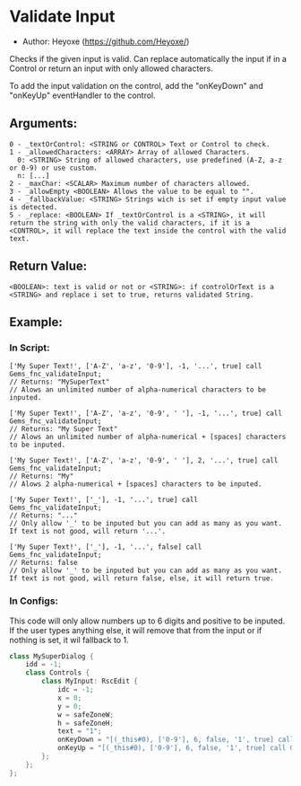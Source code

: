 # Validate Input
- Author: Heyoxe (https://github.com/Heyoxe/)

Checks if the given input is valid. Can replace automatically the input if in a Control or return an input with only allowed characters.

To add the input validation on the control, add the "onKeyDown" and "onKeyUp" eventHandler to the control.

## Arguments:
```MD
0 - _textOrControl: <STRING or CONTROL> Text or Control to check.
1 - _allowedCharacters: <ARRAY> Array of allowed Characters.
  0: <STRING> String of allowed characters, use predefined (A-Z, a-z or 0-9) or use custom.
  n: [...]
2 - _maxChar: <SCALAR> Maximum number of characters allowed.
3 - _allowEmpty <BOOLEAN> Allows the value to be equal to "".
4 - _fallbackValue: <STRING> Strings wich is set if empty input value is detected.
5 - _replace: <BOOLEAN> If _textOrControl is a <STRING>, it will return the string with only the valid characters, if it is a <CONTROL>, it will replace the text inside the control with the valid text.

```

## Return Value:
```MD
<BOOLEAN>: text is valid or not or <STRING>: if controlOrText is a <STRING> and replace i set to true, returns validated String.
```

## Example:
### In Script:
```SQF
['My Super Text!', ['A-Z', 'a-z', '0-9'], -1, '...', true] call Gems_fnc_validateInput; 
// Returns: "MySuperText"
// Alows an unlimited number of alpha-numerical characters to be inputed.

['My Super Text!', ['A-Z', 'a-z', '0-9', ' '], -1, '...', true] call Gems_fnc_validateInput; 
// Returns: "My Super Text"
// Alows an unlimited number of alpha-numerical + [spaces] characters to be inputed.

['My Super Text!', ['A-Z', 'a-z', '0-9', ' '], 2, '...', true] call Gems_fnc_validateInput; 
// Returns: "My"
// Alows 2 alpha-numerical + [spaces] characters to be inputed.

['My Super Text!', ['_'], -1, '...', true] call Gems_fnc_validateInput; 
// Returns: "..."
// Only allow '_' to be inputed but you can add as many as you want. If text is not good, will return '...'.

['My Super Text!', ['_'], -1, '...', false] call Gems_fnc_validateInput; 
// Returns: false
// Only allow '_' to be inputed but you can add as many as you want. If text is not good, will return false, else, it will return true.
```

### In Configs:
This code will only allow numbers up to 6 digits and positive to be inputed. If the user types anything else, it will remove that from the input or if nothing is set, it wil fallback to 1.
```CPP
class MySuperDialog {
	idd = -1;
	class Controls {
		class MyInput: RscEdit {
			idc = -1;
			x = 0;
			y = 0;
			w = safeZoneW;
			h = safeZoneH;
			text = "1";
			onKeyDown = "[(_this#0), ['0-9'], 6, false, '1', true] call Gems_fnc_validateInput";
			onKeyUp = "[(_this#0), ['0-9'], 6, false, '1', true] call Gems_fnc_validateInput";
		};  
	};
};
```